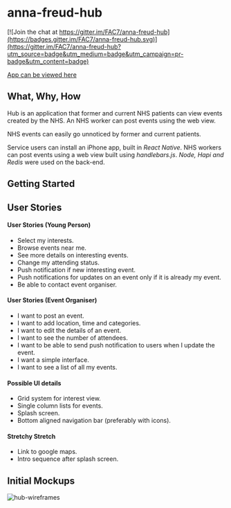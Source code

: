# anna-freud-hub

[![Join the chat at https://gitter.im/FAC7/anna-freud-hub](https://badges.gitter.im/FAC7/anna-freud-hub.svg)](https://gitter.im/FAC7/anna-freud-hub?utm_source=badge&utm_medium=badge&utm_campaign=pr-badge&utm_content=badge)

[App can be viewed here](https://annafreudhub.herokuapp.com/)

## What, Why, How
Hub is an application that former and current NHS patients can view events created by the NHS.  An NHS worker can post events using the web view.  

NHS events can easily go unnoticed by former and current patients.

Service users can install an iPhone app, built in *React Native*.  NHS workers can post events using a web view built using *handlebars.js*.
*Node, Hapi and Redis* were used on the back-end.

## Getting Started

## User Stories
#### User Stories (Young Person)

* Select my interests.
* Browse events near me.
* See more details on interesting events.
* Change my attending status.
* Push notification if new interesting event.
* Push notifications for updates on an event only if it is already my event.
* Be able to contact event organiser.

#### User Stories (Event Organiser)

* I want to post an event.
* I want to add location, time and categories.
* I want to edit the details of an event.
* I want to see the number of attendees.
* I want to be able to send push notification to users when I update the event.
* I want a simple interface.
* I want to see a list of all my events.

#### Possible UI details

* Grid system for interest view.
* Single column lists for events.
* Splash screen.
* Bottom aligned navigation bar (preferably with icons).

#### Stretchy Stretch

* Link to google maps.
* Intro sequence after splash screen.

## Initial Mockups

![hub-wireframes](https://cloud.githubusercontent.com/assets/12462448/15356921/9af50126-1cf3-11e6-8756-b061a9cedec0.png)

